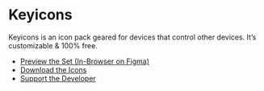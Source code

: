 # Keyicons

Keyicons is an icon pack geared for devices that control other devices. It’s customizable & 100% free.

- [Preview the Set (In-Browser on Figma)](https://www.figma.com/file/nomxW7uYajZToe0IddZlFX/?node-id=0%3A1)
- [Download the Icons](https://github.com/gitatmax/keyicons/releases)
- [Support the Developer](https://github.com/sponsors/gitatmax)
